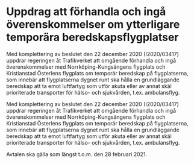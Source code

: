 # Uppdrag att förhandla och ingå överenskommelser om ytterligare temporära beredskapsflygplatser

Med komplettering av beslutet den 22 december 2020 (I2020/03417) uppdrar regeringen åt Trafikverket att omgående förhandla och ingå överenskommelser med Norrköping-Kungsängens flygplats och Kristianstad Österlens flygplats om temporär beredskap på flygplatserna, som innebär att flygplatserna dygnet runt ska hålla en grundläggande beredskap att ta emot luftfartyg som utför akuta eller av annat skäl prioriterade transporter för hälso- och sjukvården, t.ex. ambulansflyg.

Med komplettering av beslutet den 22 december 2020 (I2020/03417) uppdrar regeringen åt Trafikverket att omgående förhandla och ingå överenskommelser med Norrköping-Kungsängens flygplats och Kristianstad Österlens flygplats om temporär beredskap på flygplatserna, som innebär att flygplatserna dygnet runt ska hålla en grundläggande beredskap att ta emot luftfartyg som utför akuta eller av annat skäl prioriterade transporter för hälso- och sjukvården, t.ex. ambulansflyg.

Avtalen ska gälla som längst t.o.m. den 28 februari 2021.
